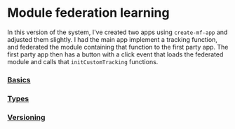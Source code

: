 # Module federation learning

In this version of the system, I've created two apps using `create-mf-app` and adjusted them slightly. I had the main app implement a tracking function, and federated the module containing that function to the first party app. The first party app then has a button with a click event that loads the federated module and calls that `initCustomTracking` functions.

### [Basics](./notes/basics.md)

### [Types](./notes/types.md)

### [Versioning](./notes/versioning.md)
